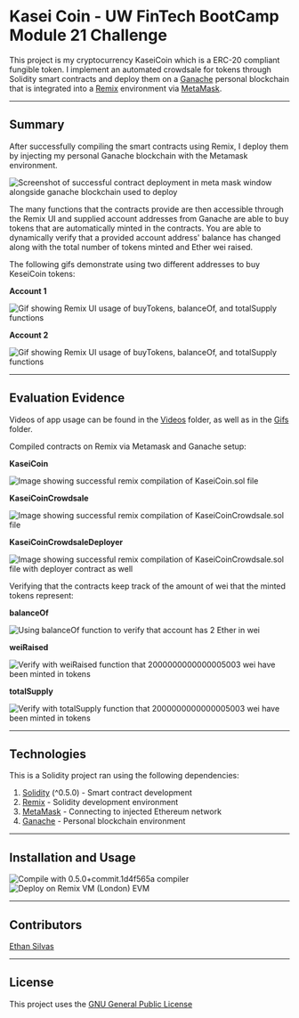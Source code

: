 # Kasei Coin - UW FinTech BootCamp Module 21 Challenge

This project is my cryptocurrency KaseiCoin which is a ERC-20 compliant fungible token. I implement an automated crowdsale for tokens through Solidity smart contracts and deploy them on a [Ganache](https://trufflesuite.com/ganache/) personal blockchain that is integrated into a [Remix](https://remix.ethereum.org/) environment via [MetaMask](https://metamask.io/). 

---

## Summary

After successfully compiling the smart contracts using Remix, I deploy them by injecting my personal Ganache blockchain with the Metamask environment. 

![Screenshot of successful contract deployment in meta mask window alongside ganache blockchain used to deploy](./Resources/Images/deployed_metamask_ganache.png)

The many functions that the contracts provide are then accessible through the Remix UI and supplied account addresses from Ganache are able to buy tokens that are automatically minted in the contracts. You are able to dynamically verify that a provided account address' balance has changed along with the total number of tokens minted and Ether wei raised. 

The following gifs demonstrate using two different addresses to buy KeseiCoin tokens:

**Account 1**

![Gif showing Remix UI usage of buyTokens, balanceOf, and totalSupply functions](./Resources/Gifs/buy_token_account1.gif)

**Account 2**

![Gif showing Remix UI usage of buyTokens, balanceOf, and totalSupply functions](./Resources/Gifs/buy_token_account2.gif)

---

## Evaluation Evidence

Videos of app usage can be found in the [Videos](./Resources/Videos/) folder, as well as in the [Gifs](./Resources/Gifs/) folder. 

Compiled contracts on Remix via Metamask and Ganache setup: 

**KaseiCoin**

![Image showing successful remix compilation of KaseiCoin.sol file](./Resources/Images/KaseiCoin_compile.png)

**KaseiCoinCrowdsale**

![Image showing successful remix compilation of KaseiCoinCrowdsale.sol file](./Resources/Images/KaseiCoinCrowdsale_compile.png)

**KaseiCoinCrowdsaleDeployer**

![Image showing successful remix compilation of KaseiCoinCrowdsale.sol file with deployer contract as well](./Resources/Images/KaseiCoinCrowdsaleDeployer_compile.png)

Verifying that the contracts keep track of the amount of wei that the minted tokens represent:

**balanceOf**

![Using balanceOf function to verify that account has 2 Ether in wei](./Resources/Images/balance_of.png)

**weiRaised**

![Verify with weiRaised function that 2000000000000005003 wei have been minted in tokens](./Resources/Images/wei_raised.png)

**totalSupply**

![Verify with totalSupply function that 2000000000000005003 wei have been minted in tokens](./Resources/Images/total_supply.png)

---

## Technologies

This is a Solidity project ran using the following dependencies:
1. [Solidity](https://soliditylang.org/) (^0.5.0) - Smart contract development
2. [Remix](https://remix.ethereum.org/) - Solidity development environment
3. [MetaMask](https://metamask.io/) - Connecting to injected Ethereum network 
4. [Ganache](https://trufflesuite.com/ganache/) - Personal blockchain environment

---

## Installation and Usage



![Compile with 0.5.0+commit.1d4f565a compiler](./Resources/Images/compile.png)
![Deploy on Remix VM (London) EVM](./Resources/Images/deploy.png)

---

## Contributors

[Ethan Silvas](https://github.com/ethansilvas)

---

## License

This project uses the [GNU General Public License](https://choosealicense.com/licenses/gpl-3.0/)